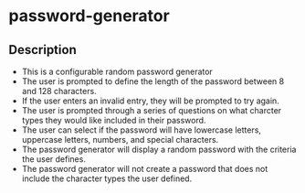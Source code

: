 # password-generator

## Description
- This is a configurable random password generator
- The user is prompted to define the length of the password between 8 and 128 characters.
- If the user enters an invalid entry, they will be prompted to try again.
- The user is prompted through a series of questions on what charcter types they would like included in their password.
- The user can select if the password will have lowercase letters, uppercase letters, numbers, and special characters.
- The password generator will display a random password with the criteria the user defines. 
- The password generator will not create a password that does not include the character types the user defined.